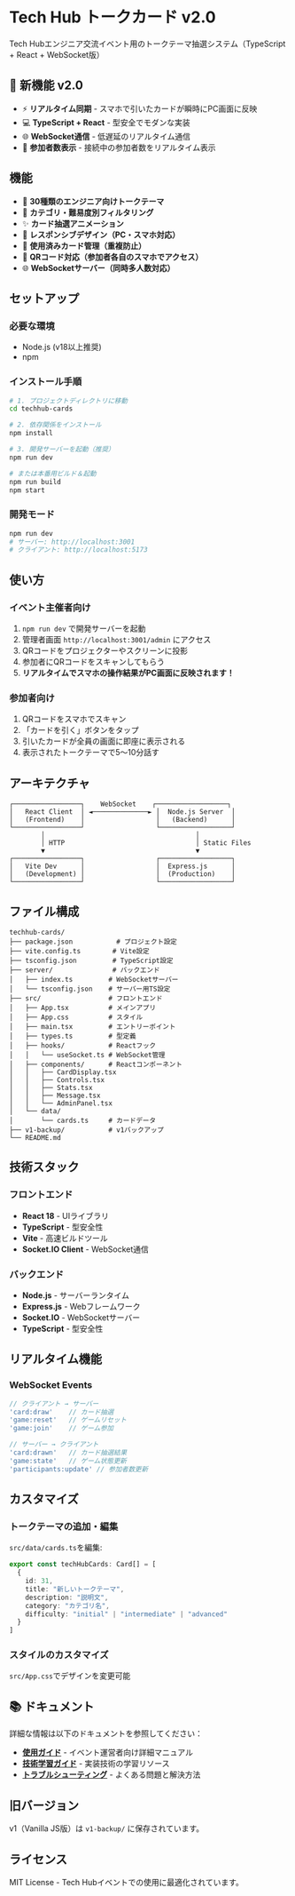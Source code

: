 # Tech Hub トークカード v2.0

Tech Hubエンジニア交流イベント用のトークテーマ抽選システム（TypeScript + React + WebSocket版）

## 🚀 新機能 v2.0

- ⚡ **リアルタイム同期** - スマホで引いたカードが瞬時にPC画面に反映
- 💻 **TypeScript + React** - 型安全でモダンな実装
- 🌐 **WebSocket通信** - 低遅延のリアルタイム通信
- 👥 **参加者数表示** - 接続中の参加者数をリアルタイム表示

## 機能

- 🎯 **30種類のエンジニア向けトークテーマ**
- 🎨 **カテゴリ・難易度別フィルタリング**  
- ✨ **カード抽選アニメーション**
- 📱 **レスポンシブデザイン（PC・スマホ対応）**
- 🔄 **使用済みカード管理（重複防止）**
- 📲 **QRコード対応（参加者各自のスマホでアクセス）**
- 🌐 **WebSocketサーバー（同時多人数対応）**

## セットアップ

### 必要な環境
- Node.js (v18以上推奨)
- npm

### インストール手順

```bash
# 1. プロジェクトディレクトリに移動
cd techhub-cards

# 2. 依存関係をインストール
npm install

# 3. 開発サーバーを起動（推奨）
npm run dev

# または本番用ビルド＆起動
npm run build
npm start
```

### 開発モード
```bash
npm run dev
# サーバー: http://localhost:3001
# クライアント: http://localhost:5173
```

## 使い方

### イベント主催者向け

1. `npm run dev` で開発サーバーを起動
2. 管理者画面 `http://localhost:3001/admin` にアクセス
3. QRコードをプロジェクターやスクリーンに投影
4. 参加者にQRコードをスキャンしてもらう
5. **リアルタイムでスマホの操作結果がPC画面に反映されます！**

### 参加者向け

1. QRコードをスマホでスキャン
2. 「カードを引く」ボタンをタップ
3. 引いたカードが全員の画面に即座に表示される
4. 表示されたトークテーマで5〜10分話す

## アーキテクチャ

```
┌─────────────────┐    WebSocket    ┌──────────────────┐
│   React Client  │ ◄──────────────► │  Node.js Server  │
│   (Frontend)    │                  │   (Backend)      │
└─────────────────┘                  └──────────────────┘
        │                                      │
        │ HTTP                                 │ Static Files
        ▼                                      ▼
┌─────────────────┐                  ┌──────────────────┐
│   Vite Dev      │                  │  Express.js      │
│   (Development) │                  │  (Production)    │
└─────────────────┘                  └──────────────────┘
```

## ファイル構成

```
techhub-cards/
├── package.json           # プロジェクト設定
├── vite.config.ts        # Vite設定
├── tsconfig.json         # TypeScript設定
├── server/               # バックエンド
│   ├── index.ts         # WebSocketサーバー
│   └── tsconfig.json    # サーバー用TS設定
├── src/                 # フロントエンド
│   ├── App.tsx          # メインアプリ
│   ├── App.css          # スタイル
│   ├── main.tsx         # エントリーポイント
│   ├── types.ts         # 型定義
│   ├── hooks/           # Reactフック
│   │   └── useSocket.ts # WebSocket管理
│   ├── components/      # Reactコンポーネント
│   │   ├── CardDisplay.tsx
│   │   ├── Controls.tsx
│   │   ├── Stats.tsx
│   │   ├── Message.tsx
│   │   └── AdminPanel.tsx
│   └── data/
│       └── cards.ts     # カードデータ
├── v1-backup/           # v1バックアップ
└── README.md
```

## 技術スタック

### フロントエンド
- **React 18** - UIライブラリ
- **TypeScript** - 型安全性
- **Vite** - 高速ビルドツール
- **Socket.IO Client** - WebSocket通信

### バックエンド  
- **Node.js** - サーバーランタイム
- **Express.js** - Webフレームワーク
- **Socket.IO** - WebSocketサーバー
- **TypeScript** - 型安全性

## リアルタイム機能

### WebSocket Events
```typescript
// クライアント → サーバー
'card:draw'    // カード抽選
'game:reset'   // ゲームリセット
'game:join'    // ゲーム参加

// サーバー → クライアント  
'card:drawn'   // カード抽選結果
'game:state'   // ゲーム状態更新
'participants:update' // 参加者数更新
```

## カスタマイズ

### トークテーマの追加・編集

`src/data/cards.ts`を編集:

```typescript
export const techHubCards: Card[] = [
  {
    id: 31,
    title: "新しいトークテーマ",
    description: "説明文", 
    category: "カテゴリ名",
    difficulty: "initial" | "intermediate" | "advanced"
  }
]
```

### スタイルのカスタマイズ

`src/App.css`でデザインを変更可能

## 📚 ドキュメント

詳細な情報は以下のドキュメントを参照してください：

- **[使用ガイド](docs/USER_GUIDE.md)** - イベント運営者向け詳細マニュアル
- **[技術学習ガイド](docs/TECH_GUIDE.md)** - 実装技術の学習リソース
- **[トラブルシューティング](docs/TROUBLESHOOTING.md)** - よくある問題と解決方法

## 旧バージョン

v1（Vanilla JS版）は `v1-backup/` に保存されています。

## ライセンス

MIT License - Tech Hubイベントでの使用に最適化されています。